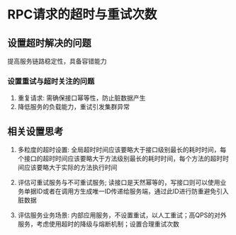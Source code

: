 # RPC请求的超时与重试次数

## 设置超时解决的问题

提高服务链路稳定性，具备容错能力

### 设置重试与超时关注的问题

1. 重复请求: 需确保接口幂等性，防止脏数据产生
2. 降低服务的负载能力，重试引发集群异常

## 相关设置思考

1. 多粒度的超时设置: 全局超时时间应该要略大于接口级别最长的耗时时间，每个接口的超时时间应该要略大于方法级别最长的耗时时间，每个方法的超时时间应该要略大于实际的方法执行时间

2. 评估可重试服务与不可重试服务; 读接口是天然幂等的，写接口则可以使用业务单据ID或者在调用方生成唯一ID传递给服务端，通过此ID进行防重避免引入脏数据

3. 评估服务业务场景: 内部应用服务，不设置重试，以人工重试；高QPS的对外服务，考虑使用超时的降级与熔断机制；设置合理重试次数
